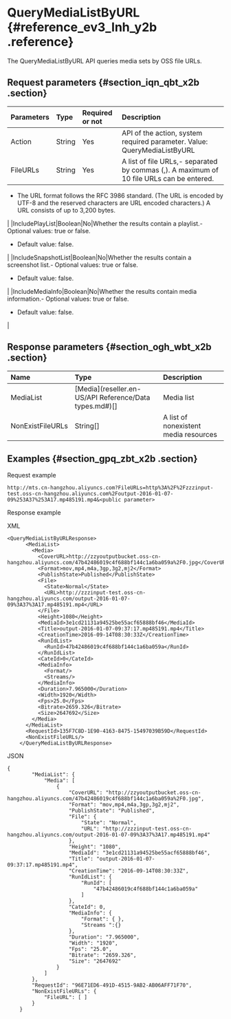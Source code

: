 # QueryMediaListByURL {#reference_ev3_lnh_y2b .reference}

The QueryMediaListByURL API queries media sets by OSS file URLs.

## Request parameters {#section_iqn_qbt_x2b .section}

|Parameters|Type|Required or not|Description|
|:---------|:---|:--------------|:----------|
|Action|String|Yes|API of the action, system required parameter. Value: QueryMediaListByURL|
|FileURLs|String|Yes|A list of file URLs,-   separated by commas \(,\). A maximum of 10 file URLs can be entered.
-   The URL format follows the RFC 3986 standard. \(The URL is encoded by UTF-8 and the reserved characters are URL encoded characters.\) A URL consists of up to 3,200 bytes.

|
|IncludePlayList|Boolean|No|Whether the results contain a playlist.-   Optional values: true or false.
-   Default value: false.

|
|IncludeSnapshotList|Boolean|No|Whether the results contain a screenshot list.-   Optional values: true or false.
-   Default value: false.

|
|IncludeMediaInfo|Boolean|No|Whether the results contain media information.-   Optional values: true or false.
-   Default value: false.

|

## Response parameters {#section_ogh_wbt_x2b .section}

|Name|Type|Description|
|:---|:---|:----------|
|MediaList|[Media](reseller.en-US/API Reference/Data types.md#)\[\]|Media list|
|NonExistFileURLs|String\[\]|A list of nonexistent media resources|

## Examples {#section_gpq_zbt_x2b .section}

Request example

```
http://mts.cn-hangzhou.aliyuncs.com?FileURLs=http%3A%2F%2Fzzzinput-test.oss-cn-hangzhou.aliyuncs.com%2Foutput-2016-01-07-09%253A37%253A17.mp485191.mp4&<public parameter>
```

Response example

XML

```
<QueryMediaListByURLResponse>
      <MediaList>
        <Media>
          <CoverURL>http://zzyoutputbucket.oss-cn-hangzhou.aliyuncs.com/47b42486019c4f688bf144c1a6ba059a%2F0.jpg</CoverURL>
          <Format>mov,mp4,m4a,3gp,3g2,mj2</Format>
          <PublishState>Published</PublishState>
          <File>
            <State>Normal</State>
            <URL>http://zzzinput-test.oss-cn-hangzhou.aliyuncs.com/output-2016-01-07-09%3A37%3A17.mp485191.mp4</URL>
          </File>
          <Height>1080</Height>
          <MediaId>3e1cd21131a94525be55acf65888bf46</MediaId>
          <Title>output-2016-01-07-09:37:17.mp485191.mp4</Title>
          <CreationTime>2016-09-14T08:30:33Z</CreationTime>
          <RunIdList>
            <RunId>47b42486019c4f688bf144c1a6ba059a</RunId>
          </RunIdList>
          <CateId>0</CateId>
          <MediaInfo>
            <Format/>
            <Streams/>
          </MediaInfo>
          <Duration>7.965000</Duration>
          <Width>1920</Width>
          <Fps>25.0</Fps>
          <Bitrate>2659.326</Bitrate>
          <Size>2647692</Size>
        </Media>
      </MediaList>
      <RequestId>135F7C8D-1E90-4163-8475-15497039B59D</RequestId>
      <NonExistFileURLs/>
    </QueryMediaListByURLResponse>
```

JSON

```
{
        "MediaList": {
            "Media": [
                {
                    "CoverURL": "http://zzyoutputbucket.oss-cn-hangzhou.aliyuncs.com/47b42486019c4f688bf144c1a6ba059a%2F0.jpg", 
                    "Format": "mov,mp4,m4a,3gp,3g2,mj2", 
                    "PublishState": "Published", 
                    "File": {
                        "State": "Normal", 
                        "URL": "http://zzzinput-test.oss-cn-hangzhou.aliyuncs.com/output-2016-01-07-09%3A37%3A17.mp485191.mp4"
                    }, 
                    "Height": "1080", 
                    "MediaId": "3e1cd21131a94525be55acf65888bf46", 
                    "Title": "output-2016-01-07-09:37:17.mp485191.mp4", 
                    "CreationTime": "2016-09-14T08:30:33Z", 
                    "RunIdList": {
                        "RunId": [
                            "47b42486019c4f688bf144c1a6ba059a"
                        ]
                    }, 
                    "CateId": 0, 
                    "MediaInfo": {
                        "Format": { }, 
                        "Streams ":{}
                    }, 
                    "Duration": "7.965000", 
                    "Width": "1920", 
                    "Fps": "25.0", 
                    "Bitrate": "2659.326", 
                    "Size": "2647692"
                }
            ]
        }, 
        "RequestId": "96E71ED6-491D-4515-9AB2-AB06AFF71F70", 
        "NonExistFileURLs": {
            "FileURL": [ ]
        }
    }
```

